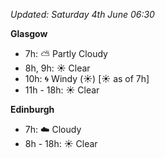*Updated: Saturday 4th June 06:30*

**Glasgow**

* 7h: :partly_sunny: Partly Cloudy
* 8h, 9h: :sunny: Clear
* 10h: :cyclone: Windy (:sunny:) [:sunny: as of 7h]
* 11h - 18h: :sunny: Clear

**Edinburgh**

* 7h: :cloud: Cloudy
* 8h - 18h: :sunny: Clear
